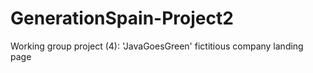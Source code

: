 # GenerationSpain-Project2
Working group project (4): 'JavaGoesGreen' fictitious company landing page

